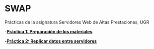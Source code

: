 # SWAP
Prácticas de la asignatura Servidores Web de Altas Prestaciones, UGR

-[**Práctica 1: Preparación de los materiales**](https://github.com/FernandoCP/SWAP/blob/master/Pr%C3%A1ctica1/Pr%C3%A1ctica1.md)

-[**Práctica 2: Replicar datos entre servidores**](https://github.com/FernandoCP/SWAP/blob/master/Pr%C3%A1ctica1/Pr%C3%A1ctica2.md)
